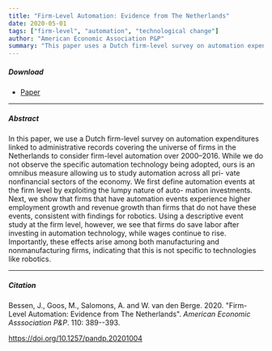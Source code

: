 ```yaml
---
title: "Firm-Level Automation: Evidence from The Netherlands" 
date: 2020-05-01
tags: ["firm-level", "automation", "technological change"]
author: "American Economic Association P&P"
summary: "This paper uses a Dutch firm-level survey on automation expenditures linked to administrative records covering the universe of firms in the Netherlands to consider firm-level automation over 2000–2016. It shows that net employment at firms falls after investments in automation technology. Importantly, this effect arises among both manufacturing and nonmanufacturing firms, indicating that this is not specific to technologies like robotics."
---
```


##### Download

+ [Paper](/10.pdf)
---

##### Abstract

In this paper, we use a Dutch firm-level survey on automation expenditures linked to administrative records covering the universe of firms in the Netherlands to consider firm-level automation over 2000–2016. While we do not observe the specific automation technology being adopted, ours is an omnibus measure allowing us to study automation across all pri- vate nonfinancial sectors of the economy. We first define automation events at the firm level by exploiting the lumpy nature of auto- mation investments. Next, we show that firms that have automation events experience higher employment growth and revenue growth than firms that do not have these events, consistent with findings for robotics. Using a descriptive event study at the firm level, however, we see that firms do save labor after investing in automation technology, while wages continue to rise. Importantly, these effects arise among both manufacturing and nonmanufacturing firms, indicating that this is not specific to technologies like robotics.

---

##### Citation

Bessen, J., Goos, M., Salomons, A. and W. van den Berge. 2020. "Firm-Level Automation: Evidence from The Netherlands". *American Economic Asssociation P&P*. 110: 389--393. 

https://doi.org/10.1257/pandp.20201004


